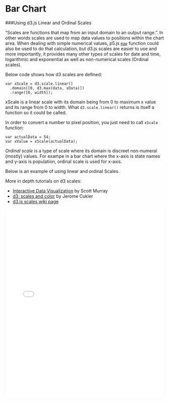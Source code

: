 
# Bar Chart 
###Using d3.js Linear and Ordinal Scales

“Scales are functions that map from an input domain to an output range.”. In other words scales are used to map data values to positions within the chart area. When dealing with simple numerical values, p5.js [`map`](http://p5js.org/reference/#/p5/map) function could also be used to do that calculation, but d3.js scales are easier to use and more importantly, it provides many other types of scales for date and time, logarithmic and exponential as well as non-numerical scales
(Ordinal scales).

Below code shows how d3 scales are defined:

```
var xScale = d3.scale.linear()
  .domain([0, d3.max(data, xData)])
  .range([0, width]);
```

xScale is a linear scale with its domain being from 0 to maximum x value and its range from 0 to width. What <code>d3.scale.linear()</code> returns is itself a function so it could be called.

In order to convert a number to pixel position, you just need to call `xScale` function:

```
var actualData = 54;
var xValue = xScale(actualData);
```

<i>Ordinal scale</i> is a type of scale where its domain is discreet non-numeral (mostly) values. For exampe in a bar chart where the x-axis is state names and y-axis is population, ordinal scale is used for x-axis.

Below is an example of using linear and ordinal Scales.

More in depth tutorials on d3 scales:
* [Interactive Data Visualization](http://alignedleft.com/tutorials/d3/scales) by Scott Murray
* [d3: scales and color](http://www.jeromecukier.net/blog/2011/08/11/d3-scales-and-color/) by Jerome Cukier
* [d3.js scales wiki page](https://github.com/mbostock/d3/wiki/Scales) 

<iframe height='600' scrolling='no' src='//codepen.io/sepans/embed/KpGrjj/?height=600&theme-id=17280&default-tab=result' frameborder='no' allowtransparency='true' allowfullscreen='true' style='width: 100%;'>See the Pen <a href='http://codepen.io/sepans/pen/KpGrjj/'>d3.js and p5.js - Scales - Bar Chart</a> by Sepand Ansari (<a href='http://codepen.io/sepans'>@sepans</a>) on <a href='http://codepen.io'>CodePen</a>.
</iframe>
